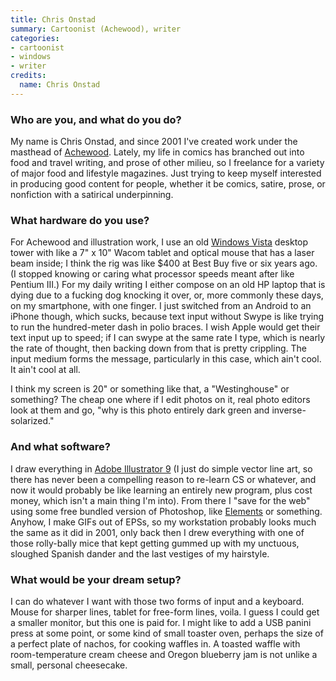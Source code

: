 ```yaml
---
title: Chris Onstad
summary: Cartoonist (Achewood), writer
categories:
- cartoonist
- windows
- writer
credits:
  name: Chris Onstad
---
```


### Who are you, and what do you do?

My name is Chris Onstad, and since 2001 I've created work under the masthead of [Achewood](http://www.achewood.com/ "A web comic about the animals of Achewood."). Lately, my life in comics has branched out into food and travel writing, and prose of other milieu, so I freelance for a variety of major food and lifestyle magazines. Just trying to keep myself interested in producing good content for people, whether it be comics, satire, prose, or nonfiction with a satirical underpinning.

### What hardware do you use?

For Achewood and illustration work, I use an old [Windows Vista][windows-vista] desktop tower with like a 7" x 10" Wacom tablet and optical mouse that has a laser beam inside; I think the rig was like $400 at Best Buy five or six years ago. (I stopped knowing or caring what processor speeds meant after like Pentium III.) For my daily writing I either compose on an old HP laptop that is dying due to a fucking dog knocking it over, or, more commonly these days, on my smartphone, with one finger. I just switched from an Android to an iPhone though, which sucks, because text input without Swype is like trying to run the hundred-meter dash in polio braces. I wish Apple would get their text input up to speed; if I can swype at the same rate I type, which is nearly the rate of thought, then backing down from that is pretty crippling. The input medium forms the message, particularly in this case, which ain't cool. It ain't cool at all.

I think my screen is 20" or something like that, a "Westinghouse" or something? The cheap one where if I edit photos on it, real photo editors look at them and go, "why is this photo entirely dark green and inverse-solarized."

### And what software?

I draw everything in [Adobe Illustrator 9][illustrator] (I just do simple vector line art, so there has never been a compelling reason to re-learn CS or whatever, and now it would probably be like learning an entirely new program, plus cost money, which isn't a main thing I'm into). From there I "save for the web" using some free bundled version of Photoshop, like [Elements][photoshop-elements] or something. Anyhow, I make GIFs out of EPSs, so my workstation probably looks much the same as it did in 2001, only back then I drew everything with one of those rolly-bally mice that kept getting gummed up with my unctuous, sloughed Spanish dander and the last vestiges of my hairstyle.

### What would be your dream setup?

I can do whatever I want with those two forms of input and a keyboard. Mouse for sharper lines, tablet for free-form lines, voila. I guess I could get a smaller monitor, but this one is paid for. I might like to add a USB panini press at some point, or some kind of small toaster oven, perhaps the size of a perfect plate of nachos, for cooking waffles in. A toasted waffle with room-temperature cream cheese and Oregon blueberry jam is not unlike a small, personal cheesecake.

[illustrator]: https://www.adobe.com/products/illustrator.html "A vector graphics editor."
[photoshop-elements]: https://www.adobe.com/products/photoshop-elements.html "A lightweight image editor."
[windows-vista]: https://en.wikipedia.org/wiki/Windows_Vista "A desktop operating system."
